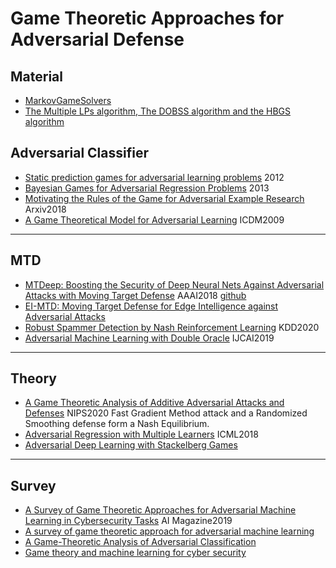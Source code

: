 # Game Theoretic Approaches for Adversarial Defense

## Material
- [MarkovGameSolvers](https://github.com/sailik1991/MarkovGameSolvers)
- [The Multiple LPs algorithm, The DOBSS algorithm and the HBGS algorithm](https://github.com/vignesh-viswanathan/Bayesian-Stackelberg-Games)


## Adversarial Classifier
- [Static prediction games for adversarial learning problems]() 2012
- [Bayesian Games for Adversarial Regression Problems]() 2013
- [Motivating the Rules of the Game for Adversarial Example Research]() Arxiv2018
- [A Game Theoretical Model for Adversarial Learning]() ICDM2009



***
## MTD
- [MTDeep:  Boosting the Security of Deep Neural Nets Against Adversarial Attacks with Moving Target Defense]() AAAI2018 [github](https://github.com/sailik1991/MTDeep)
- [EI-MTD: Moving Target Defense for Edge Intelligence against Adversarial Attacks]()
- [Robust Spammer Detection by Nash Reinforcement Learning]() KDD2020
- [Adversarial Machine Learning with Double Oracle]() IJCAI2019

***

## Theory
- [A Game Theoretic Analysis of Additive Adversarial Attacks and Defenses]() NIPS2020 Fast Gradient Method attack and a Randomized Smoothing defense form a Nash Equilibrium.
- [Adversarial Regression with Multiple Learners]() ICML2018
- [Adversarial Deep Learning with Stackelberg Games]()
  
  
***
## Survey
- [A Survey of Game Theoretic Approaches for Adversarial Machine
Learning in Cybersecurity Tasks]() AI Magazine2019
- [A survey of game theoretic approach for adversarial machine learning]() 
- [A Game-Theoretic Analysis of Adversarial Classification]()
- [Game theory and machine learning for cyber security](https://books.google.co.kr/books?hl=zh-CN&lr=&id=EjVCEAAAQBAJ&oi=fnd&pg=PR17&dq=+game+theory++adversarial+learning&ots=UY9L7Nqlns&sig=ToohjuoeAiF9m3vyU6EK2UhR9K8&redir_esc=y#v=onepage&q&f=false)